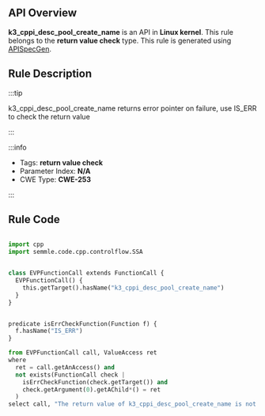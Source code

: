 ---
---


## API Overview
**k3_cppi_desc_pool_create_name** is an API in **Linux kernel**. This rule belongs to the **return value check** type. This rule is generated using [APISpecGen](../../tools/APISpecGen).
## Rule Description

:::tip

k3_cppi_desc_pool_create_name returns error pointer on failure, use IS_ERR to check the return value

:::

:::info

- Tags: **return value check**
- Parameter Index: **N/A**
- CWE Type: **CWE-253**

:::

## Rule Code
```python

import cpp
import semmle.code.cpp.controlflow.SSA


class EVPFunctionCall extends FunctionCall {
  EVPFunctionCall() {
    this.getTarget().hasName("k3_cppi_desc_pool_create_name")
  }
}


predicate isErrCheckFunction(Function f) {
  f.hasName("IS_ERR") 
}

from EVPFunctionCall call, ValueAccess ret
where
  ret = call.getAnAccess() and
  not exists(FunctionCall check |
    isErrCheckFunction(check.getTarget()) and
    check.getArgument(0).getAChild*() = ret
  )
select call, "The return value of k3_cppi_desc_pool_create_name is not checked with IS_ERR."
    
```